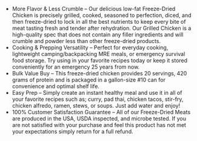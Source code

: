 - More Flavor & Less Crumble – Our delicious low-fat Freeze-Dried Chicken is precisely grilled, cooked, seasoned to perfection, diced, and then freeze-dried to lock in all the best nutrients to keep every bite of meat tasting fresh and tender after rehydration. Our Grilled Chicken is a high-quality spec that does not contain any filler ingredients and will crumble and powder less than other freeze-dried products.
- Cooking & Prepping Versatility – Perfect for everyday cooking, lightweight camping/backpacking MRE meals, or emergency survival food storage. Try using in your favorite recipes today or keep it stored conveniently for an emergency 25 years from now.
- Bulk Value Buy – This freeze-dried chicken provides 20 servings, 420 grams of protein and is packaged in a gallon-size #10 can for convenience and optimal shelf life.
- Easy Prep – Simply create an instant healthy meal and use it in all of your favorite recipes such as; curry, pad thai, chicken tacos, stir-fry, chicken alfredo, ramen, stews, or soups. Just add water and enjoy!
- 100% Customer Satisfaction Guarantee – All of our Freeze-Dried Meats are produced in the USA, USDA inspected, and microbe tested. If you are not satisfied with your purchase and feel this product has not met your expectations simply return for a full refund.
